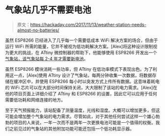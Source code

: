 # 气象站几乎不需要电池

> 原文：<https://hackaday.com/2017/11/13/weather-station-needs-almost-no-batteries/>

虽然 ESP8266 已经进入了几乎每一个需要低成本 WiFi 解决方案的场合，但由于运行 WiFi 所需的能量，它并不被视为低功耗解决方案。[Alex]将这种设计限制视为更大的挑战，在 ATtiny 微控制器的帮助下，他能够使用 ESP8266 开发出一个[气象站，该气象站每 2-4 年才需要新电池](https://www.cron.dk/esp8266-on-batteries-for-years-part-1/)。

虽然 ESP8266 模块消耗一些功率，但 ATtiny 在低功率模式下表现出色。为了利用这一点，[Alex]使用 ATtiny 设计了气象站，每两分钟收集一次数据，将数据存储在缓冲区中，并使用 ESP8266 每小时以突发方式上传所有数据。这意味着耗电的 WiFi 芯片可以在大部分时间保持关闭，大大限制了该站的电力需求。[Alex]在他的项目页面上详细介绍了 ATtiny 和 ESP8266 的设置，因此它可以应用于任何需要低功耗和网络连接的地方。

至于天气预报能力，该站配备了测量温度，光线和湿度。大概可以增加更多，但这可能会增加整个气象站的电力需求。尽管如此，对于其他任何尝试这样一个雄心勃勃的项目的人来说，一年一次而不是两年一次更换电池可能是一个值得的权衡。我们之前见过的气象站的其他附加功能可能还包括一个低功耗显示器。